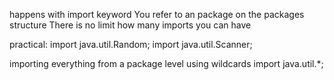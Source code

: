 happens with import keyword
You refer to an package on the packages structure
There is no limit how many imports you can have

practical:
import java.util.Random;
import java.util.Scanner;

importing everything from a package level using wildcards
import java.util.*;